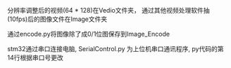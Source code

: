 分辨率调整后的视频(64 * 128)在Vedio文件夹， 通过其他视频处理软件抽(10fps)后的图像文件在Image文件夹

通过encode.py将图像除了成0/1位图保存到Image_Encode

stm32通过串口连接电脑, SerialControl.py 为上位机串口通讯程序, py代码的第14行根据串口号更改
